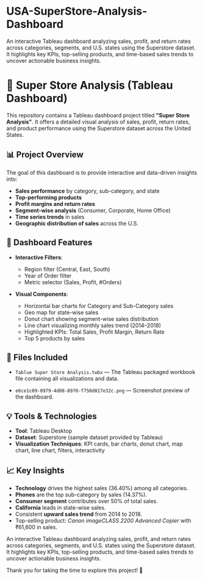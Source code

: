 # USA-SuperStore-Analysis-Dashboard
An interactive Tableau dashboard analyzing sales, profit, and return rates across categories, segments, and U.S. states using the Superstore dataset. It highlights key KPIs, top-selling products, and time-based sales trends to uncover actionable business insights.



# 🛒 Super Store Analysis (Tableau Dashboard)

This repository contains a Tableau dashboard project titled **"Super Store Analysis"**. It offers a detailed visual analysis of sales, profit, return rates, and product performance using the Superstore dataset across the United States.

## 📊 Project Overview

The goal of this dashboard is to provide interactive and data-driven insights into:

- **Sales performance** by category, sub-category, and state
- **Top-performing products**
- **Profit margins and return rates**
- **Segment-wise analysis** (Consumer, Corporate, Home Office)
- **Time series trends** in sales
- **Geographic distribution of sales** across the U.S.

## 🧩 Dashboard Features

- **Interactive Filters**:
  - Region filter (Central, East, South)
  - Year of Order filter
  - Metric selector (Sales, Profit, #Orders)

- **Visual Components**:
  - Horizontal bar charts for Category and Sub-Category sales
  - Geo map for state-wise sales
  - Donut chart showing segment-wise sales distribution
  - Line chart visualizing monthly sales trend (2014–2018)
  - Highlighted KPIs: Total Sales, Profit Margin, Return Rate
  - Top 5 products by sales

## 📁 Files Included

- `Tablue Super Store Analysis.twbx` — The Tableau packaged workbook file containing all visualizations and data.

- `e6ce1c09-0979-4d08-8970-f750d817e32c.png` — Screenshot preview of the dashboard.

## 💡 Tools & Technologies

- **Tool**: Tableau Desktop
- **Dataset**: Superstore (sample dataset provided by Tableau)
- **Visualization Techniques**: KPI cards, bar charts, donut chart, map chart, line chart, filters, interactivity

## 📈 Key Insights

- **Technology** drives the highest sales (36.40%) among all categories.
- **Phones** are the top sub-category by sales (14.37%).
- **Consumer segment** contributes over 50% of total sales.
- **California** leads in state-wise sales.
- Consistent **upward sales trend** from 2014 to 2018.
- Top-selling product: *Canon imageCLASS 2200 Advanced Copier* with ₹61,600 in sales.





An interactive Tableau dashboard analyzing sales, profit, and return rates across categories, segments, and U.S. states using the Superstore dataset. It highlights key KPIs, top-selling products, and time-based sales trends to uncover actionable business insights.

Thank you for taking the time to explore this project! 🙏
